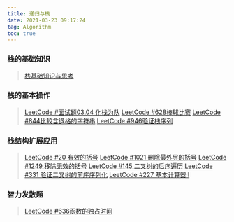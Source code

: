 ```yaml
---
title: 递归与栈
date: 2021-03-23 09:17:24
tag: Algorithm
toc: true
---
```


### 栈的基础知识
>[栈基础知识与思考](/algorithm/Study/Stack/Note "笔记")

### 栈的基本操作
>[LeetCode #面试题03.04 化栈为队](/algorithm/Study/Stack/stack2queue "化栈为队")
>[LeetCode #628棒球比赛](/algorithm/Study/Stack/baseball "棒球比赛")
>[LeetCode #844比较含退格的字符串](/algorithm/Study/Stack/compareBackspace "比较含退格的字符串")
>[LeetCode #946验证栈序列](/algorithm/Study/Stack/stackList "验证栈序列")

### 栈结构扩展应用
>[LeetCode #20 有效的括号](/algorithm/Study/Stack/effectiveBrackets "有效的括号")
>[LeetCode #1021 删除最外层的括号](/algorithm/Study/Stack/deleteOutermostBrackets "删除最外层的括号")
>[LeetCode #1249 移除无效的括号](/algorithm/Study/Stack/removeInvalidBrackets "移除无效的括号")
>[LeetCode #145 二叉树的后序遍历](/algorithm/Study/Stack/binaryTreeBackwardTravel "二叉树的后序遍历")
>[LeetCode #331 验证二叉树的前序序列化](/algorithm/Study/Stack/prefaceList "验证二叉树的前序序列化")
>[LeetCode #227 基本计算器II](/algorithm/Study/Stack/basicCalcII "基本计算器II")

### 智力发散题
>[LeetCode #636函数的独占时间](/algorithm/Study/Stack/exclusiveTime "函数独占时间")